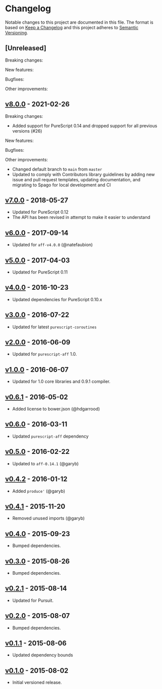 # Changelog

Notable changes to this project are documented in this file. The format is based on [Keep a Changelog](https://keepachangelog.com/en/1.0.0/) and this project adheres to [Semantic Versioning](https://semver.org/spec/v2.0.0.html).

## [Unreleased]

Breaking changes:

New features:

Bugfixes:

Other improvements:

## [v8.0.0](https://github.com/purescript-contrib/purescript-aff-coroutines/releases/tag/v8.0.0) - 2021-02-26

Breaking changes:
- Added support for PureScript 0.14 and dropped support for all previous versions (#26)

New features:

Bugfixes:

Other improvements:
- Changed default branch to `main` from `master`
- Updated to comply with Contributors library guidelines by adding new issue and pull request templates, updating documentation, and migrating to Spago for local development and CI

## [v7.0.0](https://github.com/purescript-contrib/purescript-aff-coroutines/releases/tag/v7.0.0) - 2018-05-27

- Updated for PureScript 0.12
- The API has been revised in attempt to make it easier to understand

## [v6.0.0](https://github.com/purescript-contrib/purescript-aff-coroutines/releases/tag/v6.0.0) - 2017-09-14

- Updated for `aff-v4.0.0` (@natefaubion)

## [v5.0.0](https://github.com/purescript-contrib/purescript-aff-coroutines/releases/tag/v5.0.0) - 2017-04-03

- Updated for PureScript 0.11

## [v4.0.0](https://github.com/purescript-contrib/purescript-aff-coroutines/releases/tag/v4.0.0) - 2016-10-23

- Updated dependencies for PureScript 0.10.x

## [v3.0.0](https://github.com/purescript-contrib/purescript-aff-coroutines/releases/tag/v3.0.0) - 2016-07-22

- Updated for latest `purescript-coroutines`

## [v2.0.0](https://github.com/purescript-contrib/purescript-aff-coroutines/releases/tag/v2.0.0) - 2016-06-09

- Updated for `purescript-aff` 1.0.

## [v1.0.0](https://github.com/purescript-contrib/purescript-aff-coroutines/releases/tag/v1.0.0) - 2016-06-07

- Updated for 1.0 core libraries and 0.9.1 compiler.

## [v0.6.1](https://github.com/purescript-contrib/purescript-aff-coroutines/releases/tag/v0.6.1) - 2016-05-02

- Added license to bower.json (@hdgarrood)

## [v0.6.0](https://github.com/purescript-contrib/purescript-aff-coroutines/releases/tag/v0.6.0) - 2016-03-11

- Updated `purescript-aff` dependency

## [v0.5.0](https://github.com/purescript-contrib/purescript-aff-coroutines/releases/tag/v0.5.0) - 2016-02-22

- Updated to `aff-0.14.1` (@garyb)

## [v0.4.2](https://github.com/purescript-contrib/purescript-aff-coroutines/releases/tag/v0.4.2) - 2016-01-12

- Added `produce'` (@garyb)

## [v0.4.1](https://github.com/purescript-contrib/purescript-aff-coroutines/releases/tag/v0.4.1) - 2015-11-20

- Removed unused imports (@garyb)

## [v0.4.0](https://github.com/purescript-contrib/purescript-aff-coroutines/releases/tag/v0.4.0) - 2015-09-23

- Bumped dependencies.

## [v0.3.0](https://github.com/purescript-contrib/purescript-aff-coroutines/releases/tag/v0.3.0) - 2015-08-26

- Bumped dependencies.

## [v0.2.1](https://github.com/purescript-contrib/purescript-aff-coroutines/releases/tag/v0.2.1) - 2015-08-14

- Updated for Pursuit.

## [v0.2.0](https://github.com/purescript-contrib/purescript-aff-coroutines/releases/tag/v0.2.0) - 2015-08-07

- Bumped dependencies.

## [v0.1.1](https://github.com/purescript-contrib/purescript-aff-coroutines/releases/tag/v0.1.1) - 2015-08-06

- Updated dependency bounds

## [v0.1.0](https://github.com/purescript-contrib/purescript-aff-coroutines/releases/tag/v0.1.0) - 2015-08-02

- Initial versioned release.
